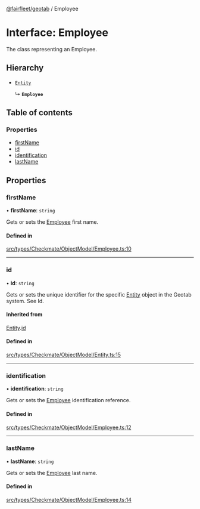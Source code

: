 [@fairfleet/geotab](../README.md) / Employee

# Interface: Employee

The class representing an Employee.

## Hierarchy

- [`Entity`](Entity.md)

  ↳ **`Employee`**

## Table of contents

### Properties

- [firstName](Employee.md#firstname)
- [id](Employee.md#id)
- [identification](Employee.md#identification)
- [lastName](Employee.md#lastname)

## Properties

### firstName

• **firstName**: `string`

Gets or sets the [Employee](Employee.md) first name.

#### Defined in

[src/types/Checkmate/ObjectModel/Employee.ts:10](https://github.com/fairfleet/geotab/blob/b682f10/src/types/Checkmate/ObjectModel/Employee.ts#L10)

___

### id

• **id**: `string`

Gets or sets the unique identifier for the specific [Entity](Entity.md) object in the Geotab system. See Id.

#### Inherited from

[Entity](Entity.md).[id](Entity.md#id)

#### Defined in

[src/types/Checkmate/ObjectModel/Entity.ts:15](https://github.com/fairfleet/geotab/blob/b682f10/src/types/Checkmate/ObjectModel/Entity.ts#L15)

___

### identification

• **identification**: `string`

Gets or sets the [Employee](Employee.md) identification reference.

#### Defined in

[src/types/Checkmate/ObjectModel/Employee.ts:12](https://github.com/fairfleet/geotab/blob/b682f10/src/types/Checkmate/ObjectModel/Employee.ts#L12)

___

### lastName

• **lastName**: `string`

Gets or sets the [Employee](Employee.md) last name.

#### Defined in

[src/types/Checkmate/ObjectModel/Employee.ts:14](https://github.com/fairfleet/geotab/blob/b682f10/src/types/Checkmate/ObjectModel/Employee.ts#L14)
